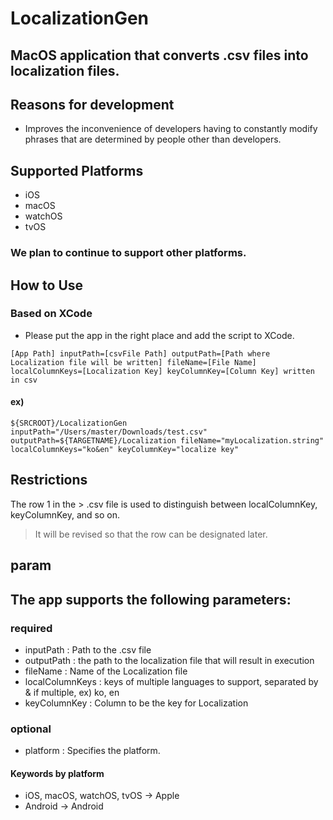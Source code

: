 # LocalizationGen
## MacOS application that converts .csv files into localization files.

## Reasons for development
- Improves the inconvenience of developers having to constantly modify phrases that are determined by people other than developers.

## Supported Platforms
- iOS
- macOS
- watchOS
- tvOS

### We plan to continue to support other platforms.

## How to Use
### Based on XCode
- Please put the app in the right place and add the script to XCode.

```
[App Path] inputPath=[csvFile Path] outputPath=[Path where Localization file will be written] fileName=[File Name] localColumnKeys=[Localization Key] keyColumnKey=[Column Key] written in csv
```

#### ex)
```
${SRCROOT}/LocalizationGen inputPath="/Users/master/Downloads/test.csv" outputPath=${TARGETNAME}/Localization fileName="myLocalization.string" localColumnKeys="ko&en" keyColumnKey="localize key"
```

## Restrictions
The row 1 in the > .csv file is used to distinguish between localColumnKey, keyColumnKey, and so on.
> It will be revised so that the row can be designated later.

## param
## The app supports the following parameters:
### required
- inputPath : Path to the .csv file
- outputPath : the path to the localization file that will result in execution
- fileName : Name of the Localization file
- localColumnKeys : keys of multiple languages to support, separated by & if multiple, ex) ko, en
- keyColumnKey : Column to be the key for Localization
### optional
- platform : Specifies the platform.
#### Keywords by platform
- iOS, macOS, watchOS, tvOS -> Apple
- Android -> Android





